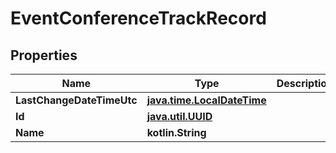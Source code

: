 
# EventConferenceTrackRecord

## Properties
Name | Type | Description | Notes
------------ | ------------- | ------------- | -------------
**LastChangeDateTimeUtc** | [**java.time.LocalDateTime**](java.time.LocalDateTime.md) |  | 
**Id** | [**java.util.UUID**](java.util.UUID.md) |  | 
**Name** | **kotlin.String** |  |  [optional]



